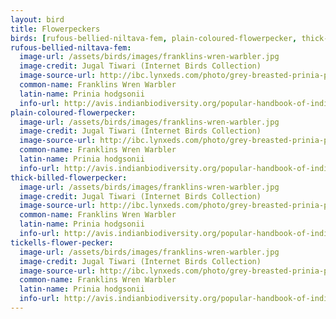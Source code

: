 ```yaml
---
layout: bird
title: Flowerpeckers
birds: [rufous-bellied-niltava-fem, plain-coloured-flowerpecker, thick-billed-flowerpecker, tickells-flower-pecker]
rufous-bellied-niltava-fem:
  image-url: /assets/birds/images/franklins-wren-warbler.jpg
  image-credit: Jugal Tiwari (Internet Birds Collection) 
  image-source-url: http://ibc.lynxeds.com/photo/grey-breasted-prinia-prinia-hodgsonii/resident-bird
  common-name: Franklins Wren Warbler
  latin-name: Prinia hodgsonii 
  info-url: http://avis.indianbiodiversity.org/popular-handbook-of-indian-birds-1949/franklin-s-wren-warbler-franklinia-gracilis.html
plain-coloured-flowerpecker:
  image-url: /assets/birds/images/franklins-wren-warbler.jpg
  image-credit: Jugal Tiwari (Internet Birds Collection) 
  image-source-url: http://ibc.lynxeds.com/photo/grey-breasted-prinia-prinia-hodgsonii/resident-bird
  common-name: Franklins Wren Warbler
  latin-name: Prinia hodgsonii 
  info-url: http://avis.indianbiodiversity.org/popular-handbook-of-indian-birds-1949/franklin-s-wren-warbler-franklinia-gracilis.html
thick-billed-flowerpecker:
  image-url: /assets/birds/images/franklins-wren-warbler.jpg
  image-credit: Jugal Tiwari (Internet Birds Collection) 
  image-source-url: http://ibc.lynxeds.com/photo/grey-breasted-prinia-prinia-hodgsonii/resident-bird
  common-name: Franklins Wren Warbler
  latin-name: Prinia hodgsonii 
  info-url: http://avis.indianbiodiversity.org/popular-handbook-of-indian-birds-1949/franklin-s-wren-warbler-franklinia-gracilis.html
tickells-flower-pecker:
  image-url: /assets/birds/images/franklins-wren-warbler.jpg
  image-credit: Jugal Tiwari (Internet Birds Collection) 
  image-source-url: http://ibc.lynxeds.com/photo/grey-breasted-prinia-prinia-hodgsonii/resident-bird
  common-name: Franklins Wren Warbler
  latin-name: Prinia hodgsonii 
  info-url: http://avis.indianbiodiversity.org/popular-handbook-of-indian-birds-1949/franklin-s-wren-warbler-franklinia-gracilis.html
---
```

